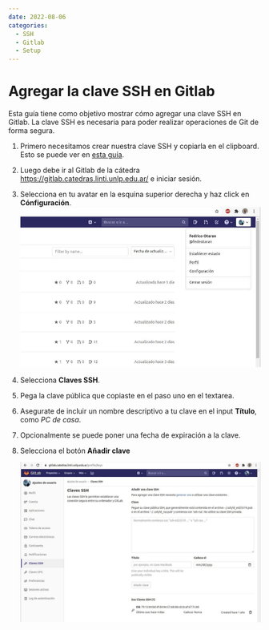 ```yaml
---
date: 2022-08-06
categories:
  - SSH
  - Gitlab
  - Setup
---
```


# Agregar la clave SSH en Gitlab

Esta guía tiene como objetivo mostrar cómo agregar una clave SSH en Gitlab.
La clave SSH es necesaria para poder realizar operaciones de Git de forma segura.

<!-- more -->

1. Primero necesitamos crear nuestra clave SSH y copiarla en el clipboard. Esto
   se puede ver en [esta guía](02_ssh.md).
2. Luego debe ir al Gitlab de la cátedra https://gitlab.catedras.linti.unlp.edu.ar/
   e iniciar sesión.
3. Selecciona en tu avatar en la esquina superior derecha y haz click en
   **Cónfiguración**.
    ![Configuración Gitlab](img/03-01_gitlab_ssh.jpg)
4. Selecciona **Claves SSH**.
5. Pega la clave pública que copiaste en el paso uno en el textarea.
6. Asegurate de incluir un nombre descriptivo a tu clave en el input **Título**,
   como *PC de casa*.
7. Opcionalmente se puede poner una fecha de expiración a la clave.
8. Selecciona el botón **Añadir clave**

   ![Claves SSH](img/03-02_gitlab_ssh.jpg)
